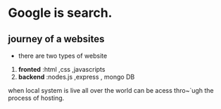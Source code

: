 # Google is search.
## journey of a websites
- there are two types of website 
1. **fronted** :html ,css ,javascripts
2. **backend** :nodes.js ,express , mongo DB 
 
 when local system is live all over the world can be acess thro~`ugh the process of hosting.